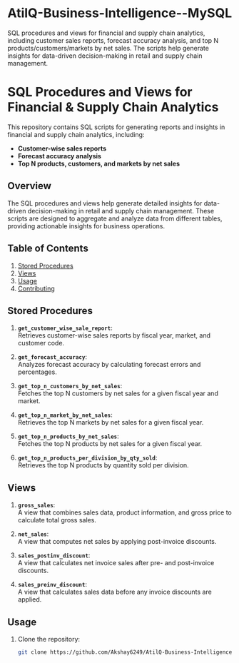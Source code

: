 # AtilQ-Business-Intelligence--MySQL
SQL procedures and views for financial and supply chain analytics, including customer sales reports, forecast accuracy analysis, and top N products/customers/markets by net sales. The scripts help generate insights for data-driven decision-making in retail and supply chain management.
# SQL Procedures and Views for Financial & Supply Chain Analytics

This repository contains SQL scripts for generating reports and insights in financial and supply chain analytics, including:

- **Customer-wise sales reports**
- **Forecast accuracy analysis**
- **Top N products, customers, and markets by net sales**

## Overview

The SQL procedures and views help generate detailed insights for data-driven decision-making in retail and supply chain management. These scripts are designed to aggregate and analyze data from different tables, providing actionable insights for business operations.

## Table of Contents

1. [Stored Procedures](#stored-procedures)
2. [Views](#views)
3. [Usage](#usage)
4. [Contributing](#contributing)

## Stored Procedures

1. **`get_customer_wise_sale_report`**:  
   Retrieves customer-wise sales reports by fiscal year, market, and customer code.

2. **`get_forecast_accuracy`**:  
   Analyzes forecast accuracy by calculating forecast errors and percentages.

3. **`get_top_n_customers_by_net_sales`**:  
   Fetches the top N customers by net sales for a given fiscal year and market.

4. **`get_top_n_market_by_net_sales`**:  
   Retrieves the top N markets by net sales for a given fiscal year.

5. **`get_top_n_products_by_net_sales`**:  
   Fetches the top N products by net sales for a given fiscal year.

6. **`get_top_n_products_per_division_by_qty_sold`**:  
   Retrieves the top N products by quantity sold per division.

## Views

1. **`gross_sales`**:  
   A view that combines sales data, product information, and gross price to calculate total gross sales.

2. **`net_sales`**:  
   A view that computes net sales by applying post-invoice discounts.

3. **`sales_postinv_discount`**:  
   A view that calculates net invoice sales after pre- and post-invoice discounts.

4. **`sales_preinv_discount`**:  
   A view that calculates sales data before any invoice discounts are applied.

## Usage

1. Clone the repository:
   ```bash
   git clone https://github.com/Akshay6249/AtilQ-Business-Intelligence--MySQL/commits?author=Akshay6249
